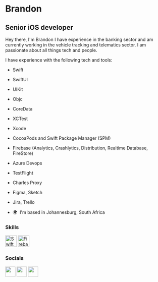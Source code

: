 Brandon
========================
Senior iOS developer 
-------------

Hey there, I'm Brandon I have experience in the banking sector and am currently working in the vehicle tracking and telematics sector. I am passionate about all things tech and people.

I have experience with the following tech and tools: 

* Swift
* SwiftUI
* UIKit
* Objc
* CoreData
* XCTest
* Xcode
* CocoaPods and Swift Package Manager (SPM)
* Firebase (Analytics, Crashlytics, Distribution, Realtime Database, FireStore)
* Azure Devops
* TestFlight
* Charles Proxy
* Figma, Sketch
* Jira, Trello


* 🌍  I'm based in Johannesburg, South Africa

### Skills

<p align="left"> <a href="https://developer.apple.com/swift/" target="_blank" rel="noreferrer"><img src="https://raw.githubusercontent.com/danielcranney/readme-generator/main/public/icons/skills/swift-colored.svg" width="36" height="36" alt="Swift" /></a> <a href="https://firebase.google.com/" target="_blank" rel="noreferrer"><img src="https://raw.githubusercontent.com/danielcranney/readme-generator/main/public/icons/skills/firebase-colored.svg" width="36" height="36" alt="Firebase" /></a> </p> 

 ### Socials 
 <p align="left"> <a href="https://www.github.com/ArcticBrandy" target="_blank" rel="noreferrer"><img src="https://raw.githubusercontent.com/danielcranney/readme-generator/main/public/icons/socials/github.svg" width="32" height="32" /></a> <a href="https://www.linkedin.com/in/brandon-gouws-3b154a1b2/" target="_blank" rel="noreferrer"><img src="https://raw.githubusercontent.com/danielcranney/readme-generator/main/public/icons/socials/linkedin.svg" width="32" height="32" /></a> <a href="https://www.twitter.com/_bgouws" target="_blank" rel="noreferrer"><img src="https://raw.githubusercontent.com/danielcranney/readme-generator/main/public/icons/socials/twitter.svg" width="32" height="32" /></a></p>


<!---
ArcticBrandy/ArcticBrandy is a ✨ special ✨ repository because its `README.md` (this file) appears on your GitHub profile.
You can click the Preview link to take a look at your changes.
--->
